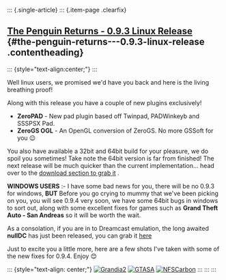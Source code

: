 ::: {.single-article}
::: {.item-page .clearfix}
## [The Penguin Returns - 0.9.3 Linux Release](/150-the-penguin-returns-0-9-3-linux-release.html) {#the-penguin-returns---0.9.3-linux-release .contentheading}

::: {style="text-align:center;"}
:::

Well linux users, we promised we'd have you back and here is the living
breathing proof!

Along with this release you have a couple of new plugins exclusively!

-   **ZeroPAD** - New pad plugin based off Twinpad, PADWinkeyb and
    SSSPSX Pad.
-   **ZeroGS OGL** - An OpenGL conversion of ZeroGS. No more GSSoft for
    you
    😉


You also have available a 32bit and 64bit build for your pleasure, we do
spoil you sometimes! Take note the 64bit version is far from finished!
The next release will be much quicker than the current
implementation... head over to the [download section to grab
it](/download/viewcategory/31-pcsx2-v0-9-3.html) .

**WINDOWS USERS** :- I have some bad news for you, there will be no
0.9.3 for windows, **BUT** Before you go crying to mummy that we've
been picking on you, you will see 0.9.4 very soon, we have some 64bit
bugs in windows to sort out, along with some excellent fixes for games
such as **Grand Theft Auto - San Andreas** so it will be worth the
wait.

As a consolation, if you are in to Dreamcast emulation, the long awaited
**nullDC** has just been released, you can grab it
[here](http://forums.ngemu.com/nulldc-forum/87533-nulldc-v1-0-0-public-beta-1-a.html)

Just to excite you a little more, here are a few shots I've taken with
some of the new fixes for 0.9.4. Enjoy
😊

::: {style="text-align: center;"}
[![Grandia2](/images/stories/frontend/0.9.3/Grandia2t.jpg)](/images/stories/frontend/0.9.3/Grandia2.jpg)
[![GTASA](/images/stories/frontend/0.9.3/GTASAt.jpg)](/images/stories/frontend/0.9.3/GTASA.jpg)
[![NFSCarbon](/images/stories/frontend/0.9.3/NFSCarbont.jpg)](/images/stories/frontend/0.9.3/NFSCarbon.jpg)
:::
:::
:::
